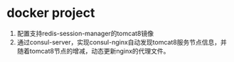 # docker project
1. 配置支持redis-session-manager的tomcat8镜像
2. 通过consul-server，实现consul-nginx自动发现tomcat8服务节点信息，并随着tomcat8节点的增减，动态更新nginx的代理文件。
